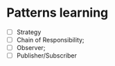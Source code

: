 # Patterns learning

- [ ] Strategy
- [ ] Chain of Responsibility;
- [ ] Observer;
- [ ] Publisher/Subscriber
